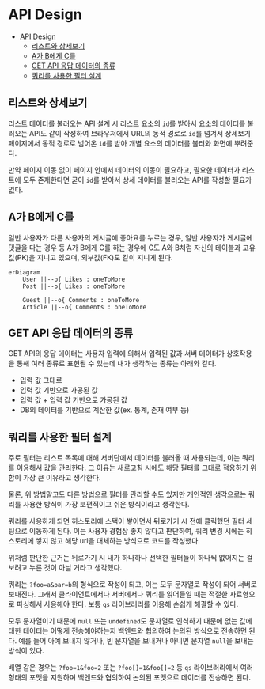 # API Design

- [API Design](#api-design)
  - [리스트와 상세보기](#리스트와-상세보기)
  - [A가 B에게 C를](#a가-b에게-c를)
  - [GET API 응답 데이터의 종류](#get-api-응답-데이터의-종류)
  - [쿼리를 사용한 필터 설계](#쿼리를-사용한-필터-설계)

## 리스트와 상세보기

리스트 데이터를 불러오는 API 설계 시 리스트 요소의 `id`를 받아서 요소의 데이터를 불러오는 API도 같이 작성하여 브라우저에서 URL의 동적 경로로 `id`를 넘겨서 상세보기 페이지에서 동적 경로로 넘어온 `id`를 받아 개별 요소의 데이터를 불러와 화면에 뿌려준다.

만약 페이지 이동 없이 페이지 안에서 데이터의 이동이 필요하고, 필요한 데이터가 리스트에 모두 존재한다면 굳이 `id`를 받아서 상세 데이터를 불러오는 API를 작성할 필요가 없다.

## A가 B에게 C를

일반 사용자가 다른 사용자의 게시글에 좋아요를 누르는 경우, 일반 사용자가 게시글에 댓글을 다는 경우 등 A가 B에게 C를 하는 경우에 C도 A와 B처럼 자신의 테이블과 고유값(PK)을 지니고 있으며, 외부값(FK)도 같이 지니게 된다.

```mermaid
erDiagram
    User ||--o{ Likes : oneToMore
    Post ||--o{ Likes : oneToMore

    Guest ||--o{ Comments : oneToMore
    Article ||--o{ Comments : oneToMore
```

## GET API 응답 데이터의 종류

GET API의 응답 데이터는 사용자 입력에 의해서 입력된 값과 서버 데이터가 상호작용을 통해 여러 종류로 표현될 수 있는데 내가 생각하는 종류는 아래와 같다.

- 입력 값 그대로
- 입력 값 기반으로 가공된 값
- 입력 값 + 입력 값 기반으로 가공된 값
- DB의 데이터를 기반으로 계산한 값(ex. 통계, 존재 여부 등)

## 쿼리를 사용한 필터 설계

주로 필터는 리스트 목록에 대해 서버단에서 데이터를 불러올 때 사용되는데, 이는 쿼리를 이용해서 값을 관리한다. 그 이유는 새로고침 시에도 해당 필터를 그대로 적용하기 위함이 가장 큰 이유라고 생각한다.

물론, 위 방법말고도 다른 방법으로 필터를 관리할 수도 있지만 개인적인 생각으로는 쿼리를 사용한 방식이 가장 보편적이고 쉬운 방식이라고 생각한다.

쿼리를 사용하게 되면 히스토리에 스택이 쌓이면서 뒤로가기 시 전에 클릭했던 필터 세팅으로 이동하게 된다. 이는 사용자 경험상 좋지 않다고 판단하여, 쿼리 변경 시에는 히스토리에 쌓지 않고 해당 url을 대체하는 방식으로 코드를 작성했다.

위처럼 판단한 근거는 뒤로가기 시 내가 하나하나 선택한 필터들이 하나씩 없어지는 걸 보려고 누른 것이 아닐 거라고 생각했다.

쿼리는 `?foo=a&bar=b`의 형식으로 작성이 되고, 이는 모두 문자열로 작성이 되어 서버로 보내진다. 그래서 클라이언트에서나 서버에서나 쿼리를 읽어들일 때는 적절한 자료형으로 파싱해서 사용해야 한다. 보통 `qs` 라이브러리를 이용해 손쉽게 해결할 수 있다.

모두 문자열이기 때문에 `null` 또는 `undefined`도 문자열로 인식하기 때문에 없는 값에 대한 데이터는 어떻게 전송해야하는지 백엔드와 협의하여 논의된 방식으로 전송하면 된다. 예를 들어 아예 보내지 않거나, 빈 문자열을 보내거나 아니면 문자열 `null`을 보내는 방식이 있다.

배열 같은 경우는 `?foo=1&foo=2` 또는 `?foo[]=1&foo[]=2` 등 `qs` 라이브러리에서 여러 형태의 포맷을 지원하며 백엔드와 협의하여 논의된 포맷으로 데이터를 전송하면 된다.
